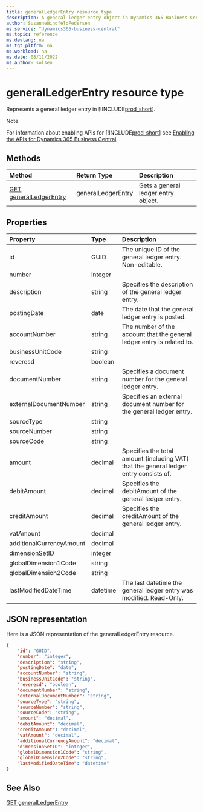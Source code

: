```yaml
---
title: generalLedgerEntry resource type
description: A general ledger entry object in Dynamics 365 Business Central.
author: SusanneWindfeldPedersen
ms.service: "dynamics365-business-central"
ms.topic: reference
ms.devlang: na
ms.tgt_pltfrm: na
ms.workload: na
ms.date: 08/11/2022
ms.author: solsen
---
```


# generalLedgerEntry resource type

<!-- START>DO_NOT_EDIT -->
<!-- IMPORTANT:Do not edit any of the content between here and the END>DO_NOT_EDIT. -->
Represents a general ledger entry in [!INCLUDE[prod_short](../../../includes/prod_short.md)].

> [!NOTE]
> For information about enabling APIs for [!INCLUDE[prod_short](../../../includes/prod_short.md)] see [Enabling the APIs for Dynamics 365 Business Central](../../../api-reference/v2.0/enabling-apis-for-dynamics-nav.md).

## Methods

| Method | Return Type|Description |
|:--------------------|:-----------|:-------------------------|
|[GET generalLedgerEntry](../api/dynamics_generalledgerentry_get.md)|generalLedgerEntry|Gets a general ledger entry object.|



## Properties

| Property           | Type   |Description     |
|:-------------------|:-------|:---------------|
|id|GUID|The unique ID of the general ledger entry. Non-editable.|
|number|integer||
|description|string|Specifies the description of the general ledger entry.|
|postingDate|date|The date that the general ledger entry   is posted.|
|accountNumber|string|The number of the account that the general ledger entry is related to. |
|businessUnitCode|string||
|reveresd|boolean||
|documentNumber|string|Specifies a document number for the general ledger entry.|
|externalDocumentNumber|string|Specifies an external document number for the general ledger entry.|
|sourceType|string||
|sourceNumber|string||
|sourceCode|string||
|amount|decimal|Specifies the total amount (including VAT) that the general ledger entry consists of.|
|debitAmount|decimal|Specifies the debitAmount of the general ledger entry.|
|creditAmount|decimal|Specifies the creditAmount of the general ledger entry.|
|vatAmount|decimal||
|additionalCurrencyAmount|decimal||
|dimensionSetID|integer||
|globalDimension1Code|string||
|globalDimension2Code|string||
|lastModifiedDateTime|datetime|The last datetime the general ledger entry was modified. Read-Only.|

## JSON representation

Here is a JSON representation of the generalLedgerEntry resource.


```json
{
    "id": "GUID",
    "number": "integer",
    "description": "string",
    "postingDate": "date",
    "accountNumber": "string",
    "businessUnitCode": "string",
    "reveresd": "boolean",
    "documentNumber": "string",
    "externalDocumentNumber": "string",
    "sourceType": "string",
    "sourceNumber": "string",
    "sourceCode": "string",
    "amount": "decimal",
    "debitAmount": "decimal",
    "creditAmount": "decimal",
    "vatAmount": "decimal",
    "additionalCurrencyAmount": "decimal",
    "dimensionSetID": "integer",
    "globalDimension1Code": "string",
    "globalDimension2Code": "string",
    "lastModifiedDateTime": "datetime"
}
```
<!-- IMPORTANT: END>DO_NOT_EDIT -->

## See Also
[GET generalLedgerEntry](../api/dynamics_generalledgerentry_get.md)

